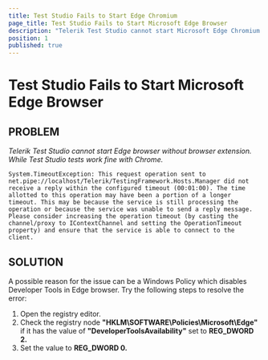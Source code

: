 ```yaml
---
title: Test Studio Fails to Start Edge Chromium
page_title: Test Studio Fails to Start Microsoft Edge Browser
description: "Telerik Test Studio cannot start Microsoft Edge Chromium browser in the mode without browser extension."
position: 1
published: true
---
```

# Test Studio Fails to Start Microsoft Edge Browser

## PROBLEM

*Telerik Test Studio cannot start Edge browser without browser extension. While Test Studio tests work fine with Chrome.*

````
System.TimeoutException: This request operation sent to net.pipe://localhost/Telerik/TestingFramework.Hosts.Manager did not receive a reply within the configured timeout (00:01:00). The time allotted to this operation may have been a portion of a longer timeout. This may be because the service is still processing the operation or because the service was unable to send a reply message. Please consider increasing the operation timeout (by casting the channel/proxy to IContextChannel and setting the OperationTimeout property) and ensure that the service is able to connect to the client.
````

## SOLUTION

A possible reason for the issue can be a Windows Policy which disables Developer Tools in Edge browser. Try the following steps to resolve the error:

1. Open the registry editor. 
1. Check the registry node **"HKLM\SOFTWARE\Policies\Microsoft\Edge"** if it has the value of **"DeveloperToolsAvailability"** set to **REG_DWORD 2.**
1. Set the value to **REG_DWORD 0.** 


